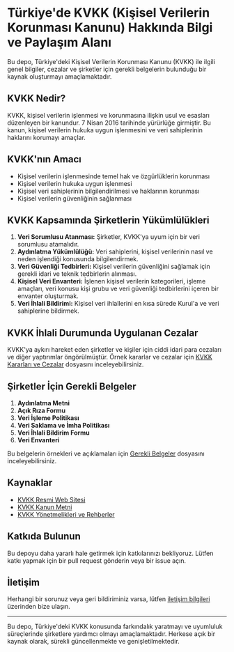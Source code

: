 # Türkiye'de KVKK (Kişisel Verilerin Korunması Kanunu) Hakkında Bilgi ve Paylaşım Alanı

Bu depo, Türkiye'deki Kişisel Verilerin Korunması Kanunu (KVKK) ile ilgili genel bilgiler, cezalar ve şirketler için gerekli belgelerin bulunduğu bir kaynak oluşturmayı amaçlamaktadır.

## KVKK Nedir?

KVKK, kişisel verilerin işlenmesi ve korunmasına ilişkin usul ve esasları düzenleyen bir kanundur. 7 Nisan 2016 tarihinde yürürlüğe girmiştir. Bu kanun, kişisel verilerin hukuka uygun işlenmesini ve veri sahiplerinin haklarını korumayı amaçlar.

## KVKK'nın Amacı

- Kişisel verilerin işlenmesinde temel hak ve özgürlüklerin korunması
- Kişisel verilerin hukuka uygun işlenmesi
- Kişisel veri sahiplerinin bilgilendirilmesi ve haklarının korunması
- Kişisel verilerin güvenliğinin sağlanması

## KVKK Kapsamında Şirketlerin Yükümlülükleri

1. **Veri Sorumlusu Atanması:** Şirketler, KVKK'ya uyum için bir veri sorumlusu atamalıdır.
2. **Aydınlatma Yükümlülüğü:** Veri sahiplerini, kişisel verilerinin nasıl ve neden işlendiği konusunda bilgilendirmek.
3. **Veri Güvenliği Tedbirleri:** Kişisel verilerin güvenliğini sağlamak için gerekli idari ve teknik tedbirlerin alınması.
4. **Kişisel Veri Envanteri:** İşlenen kişisel verilerin kategorileri, işleme amaçları, veri konusu kişi grubu ve veri güvenliği tedbirlerini içeren bir envanter oluşturmak.
5. **Veri İhlali Bildirimi:** Kişisel veri ihlallerini en kısa sürede Kurul'a ve veri sahiplerine bildirmek.

## KVKK İhlali Durumunda Uygulanan Cezalar

KVKK'ya aykırı hareket eden şirketler ve kişiler için ciddi idari para cezaları ve diğer yaptırımlar öngörülmüştür. Örnek kararlar ve cezalar için [KVKK Kararları ve Cezalar](./kararlar_ve_cezalar.md) dosyasını inceleyebilirsiniz.

## Şirketler İçin Gerekli Belgeler

1. **Aydınlatma Metni**
2. **Açık Rıza Formu**
3. **Veri İşleme Politikası**
4. **Veri Saklama ve İmha Politikası**
5. **Veri İhlali Bildirim Formu**
6. **Veri Envanteri**

Bu belgelerin örnekleri ve açıklamaları için [Gerekli Belgeler](./gerekli_belgeler.md) dosyasını inceleyebilirsiniz.

## Kaynaklar

- [KVKK Resmi Web Sitesi](https://www.kvkk.gov.tr)
- [KVKK Kanun Metni](https://www.kvkk.gov.tr/Icerik/6649/6698-Sayili-Kanun)
- [KVKK Yönetmelikleri ve Rehberler](https://www.kvkk.gov.tr/Icerik/5388/Mevzuat)

## Katkıda Bulunun

Bu depoyu daha yararlı hale getirmek için katkılarınızı bekliyoruz. Lütfen katkı yapmak için bir pull request gönderin veya bir issue açın.

## İletişim

Herhangi bir sorunuz veya geri bildiriminiz varsa, lütfen [iletişim bilgileri](info@trt.1) üzerinden bize ulaşın.

---

Bu depo, Türkiye'deki KVKK konusunda farkındalık yaratmayı ve uyumluluk süreçlerinde şirketlere yardımcı olmayı amaçlamaktadır. Herkese açık bir kaynak olarak, sürekli güncellenmekte ve genişletilmektedir.

